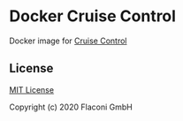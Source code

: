 # Docker Cruise Control

Docker image for [Cruise Control](https://github.com/linkedin/cruise-control)


## License

[MIT License](LICENSE.md)

Copyright (c) 2020 Flaconi GmbH
